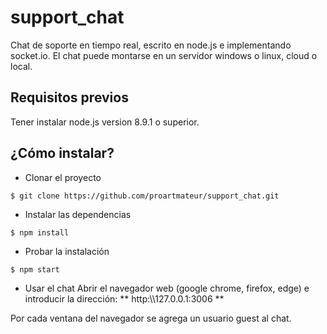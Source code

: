 # support_chat
Chat de soporte en tiempo real, escrito en node.js e implementando socket.io.
El chat puede montarse en un servidor windows o linux, cloud o local.

## Requisitos previos
Tener instalar node.js version 8.9.1 o superior.


## ¿Cómo instalar?
+ Clonar el proyecto

```{r, engine='bash', count_lines}
$ git clone https://github.com/proartmateur/support_chat.git
```
+ Instalar las dependencias
```{r, engine='bash', count_lines}
$ npm install
```
+ Probar la instalación
```{r, engine='bash', count_lines}
$ npm start
```
+ Usar el chat
Abrir el navegador web (google chrome, firefox, edge) e introducir la dirección: ** http:\\\\127.0.0.1:3006 **

Por cada ventana del navegador se agrega un usuario guest al chat.
